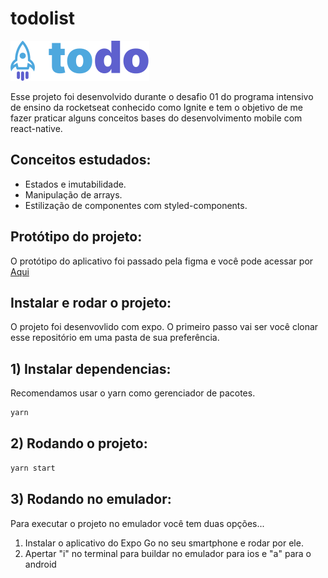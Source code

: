 # todolist

![Logo do TodoList](/src/assets/images/logo.svg)

Esse projeto foi desenvolvido durante o desafio 01 do programa intensivo de ensino da rocketseat conhecido como Ignite e tem o objetivo de me fazer praticar alguns conceitos bases do desenvolvimento mobile com react-native.

## Conceitos estudados:

- Estados e imutabilidade.
- Manipulação de arrays.
- Estilização de componentes com styled-components.

## Protótipo do projeto:

O protótipo do aplicativo foi passado pela figma e você pode acessar por [Aqui](<https://www.figma.com/file/zleJNLR8ALs26bm5LRibGM/ToDo-List-%E2%80%A2-Desafio-React-Native-(Copy)?type=design&node-id=56-96&mode=design&t=X0GDfkOqGXMWLp2o-0>)

## Instalar e rodar o projeto:

O projeto foi desenvovlido com expo. O primeiro passo vai ser você clonar esse repositório em uma pasta de sua preferência.

## 1) Instalar dependencias:

Recomendamos usar o yarn como gerenciador de pacotes.

```sh
yarn
```

## 2) Rodando o projeto:

```sh
yarn start
```

## 3) Rodando no emulador:

Para executar o projeto no emulador você tem duas opções...

1. Instalar o aplicativo do Expo Go no seu smartphone e rodar por ele.
2. Apertar "i" no terminal para buildar no emulador para ios e "a" para o android
